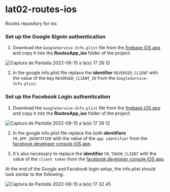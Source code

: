 # lat02-routes-ios
Routes repository for ios
### Set up the Google Signin authentication

1. Download the `GoogleService-Info.plist` file from the [firebase iOS app](https://console.firebase.google.com/u/1/project/routes-app-8c8e4/settings/general/ios:com.jalasoft.routesapp) and copy it into the **RoutesApp_ios** folder of the project.

![Captura de Pantalla 2022-08-15 a la(s) 17 28 12](https://user-images.githubusercontent.com/20176876/184721638-64d7e12e-8e7d-4831-9507-2cd50372e211.png)


2. In the google info.plist file replace the **identifier** `REVERSED_CLIENT` with the value of the key `REVERSED_CLIENT_ID` from the `GoogleService-Info.plist`.

### Set up the Facebook Login authentication

1. Download the `GoogleService-Info.plist` file from the [firebase iOS app](https://console.firebase.google.com/u/1/project/routes-app-8c8e4/settings/general/ios:com.jalasoft.routesapp) and copy it into the **RoutesApp_ios** folder of the project.

![Captura de Pantalla 2022-08-15 a la(s) 17 28 12](https://user-images.githubusercontent.com/20176876/184721638-64d7e12e-8e7d-4831-9507-2cd50372e211.png)


2. In the google info.plist file replace the both **identifiers** `FB_APP_IDENTIFIER` with the value of the `app identifier` from the [facebook developer console iOS app](https://developers.facebook.com/apps/3146525082229053/dashboard/).

3. It's also necessary to replace the **identifier** `FB_TOKEN_CLIENT` with the value of the `client token` from the [facebook developer console iOS app](https://developers.facebook.com/apps/3146525082229053/dashboard/).

At the end of the Google and Facebook login setup, the info.plist should look similar to the following:

![Captura de Pantalla 2022-08-15 a la(s) 17 32 45](https://user-images.githubusercontent.com/20176876/184722573-283160ba-bf72-477e-aef0-ce34099bd453.png)
